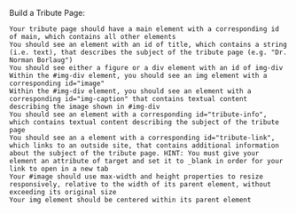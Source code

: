 Build a Tribute Page:

    Your tribute page should have a main element with a corresponding id of main, which contains all other elements
    You should see an element with an id of title, which contains a string (i.e. text), that describes the subject of the tribute page (e.g. "Dr. Norman Borlaug")
    You should see either a figure or a div element with an id of img-div
    Within the #img-div element, you should see an img element with a corresponding id="image"
    Within the #img-div element, you should see an element with a corresponding id="img-caption" that contains textual content describing the image shown in #img-div
    You should see an element with a corresponding id="tribute-info", which contains textual content describing the subject of the tribute page
    You should see an a element with a corresponding id="tribute-link", which links to an outside site, that contains additional information about the subject of the tribute page. HINT: You must give your element an attribute of target and set it to _blank in order for your link to open in a new tab
    Your #image should use max-width and height properties to resize responsively, relative to the width of its parent element, without exceeding its original size
    Your img element should be centered within its parent element
